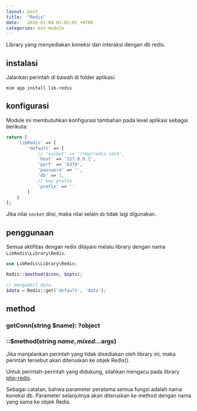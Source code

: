 ```yaml
---
layout: post
title:  "Redis"
date:   2016-01-04 01:01:01 +0700
categories: ext-module
---
```


Library yang menyediakan koneksi dan interaksi dengan db redis.

## instalasi

Jalankan perintah di bawah di folder aplikasi:

```
mim app install lib-redis
```

## konfigurasi

Module ini membutuhkan konfigurasi tambahan pada level aplikasi sebagai berikuta:

```php
return [
    'libRedis' => [
        'default' => [
            // 'socket' => '/tmp/redis.sock',
            'host' => '127.0.0.1',
            'port' => '6379',
            'password' => '',
            'db' => 1,
            // key prefix
            'prefix' => ''
        ]
    ]
];
```

Jika nilai `socket` diisi, maka nilai selain `db` tidak lagi digunakan.

## penggunaan

Semua aktifitas dengan redis dilayani melalu library dengan nama
`LibRedis\Library\Redis`.

```php
use LibRedis\Library\Redis;

Redis::$method($conn, $opts);

// mengambil data 
$data = Redis::get('default', 'data');
```

## method

### getConn(string $name): ?object
### ::$method(string $name, mixed ...$args)

Jika menjalankan perintah yang tidak disediakan oleh library ini, 
maka perintah tersebut akan diteruskan ke objek Redis().

Untuk perintah-perintah yang didukung, silahkan mengacu pada library
[php-redis](https://github.com/phpredis/phpredis).

Sebagai catatan, bahwa parameter peratama semua fungsi adalah
nama koneksi db. Parameter selanjutnya akan diteruskan ke method
dengan nama yang sama ke objek Redis.